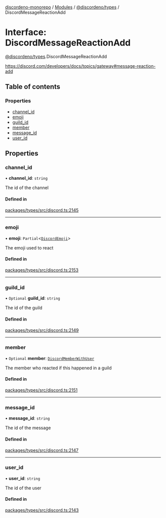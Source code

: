 [discordeno-monorepo](../README.md) / [Modules](../modules.md) / [@discordeno/types](../modules/discordeno_types.md) / DiscordMessageReactionAdd

# Interface: DiscordMessageReactionAdd

[@discordeno/types](../modules/discordeno_types.md).DiscordMessageReactionAdd

https://discord.com/developers/docs/topics/gateway#message-reaction-add

## Table of contents

### Properties

- [channel_id](discordeno_types.DiscordMessageReactionAdd.md#channel_id)
- [emoji](discordeno_types.DiscordMessageReactionAdd.md#emoji)
- [guild_id](discordeno_types.DiscordMessageReactionAdd.md#guild_id)
- [member](discordeno_types.DiscordMessageReactionAdd.md#member)
- [message_id](discordeno_types.DiscordMessageReactionAdd.md#message_id)
- [user_id](discordeno_types.DiscordMessageReactionAdd.md#user_id)

## Properties

### channel_id

• **channel_id**: `string`

The id of the channel

#### Defined in

[packages/types/src/discord.ts:2145](https://github.com/deepsarda/discordeno/blob/c6dc30bb/packages/types/src/discord.ts#L2145)

---

### emoji

• **emoji**: `Partial`<[`DiscordEmoji`](discordeno_types.DiscordEmoji.md)\>

The emoji used to react

#### Defined in

[packages/types/src/discord.ts:2153](https://github.com/deepsarda/discordeno/blob/c6dc30bb/packages/types/src/discord.ts#L2153)

---

### guild_id

• `Optional` **guild_id**: `string`

The id of the guild

#### Defined in

[packages/types/src/discord.ts:2149](https://github.com/deepsarda/discordeno/blob/c6dc30bb/packages/types/src/discord.ts#L2149)

---

### member

• `Optional` **member**: [`DiscordMemberWithUser`](discordeno_types.DiscordMemberWithUser.md)

The member who reacted if this happened in a guild

#### Defined in

[packages/types/src/discord.ts:2151](https://github.com/deepsarda/discordeno/blob/c6dc30bb/packages/types/src/discord.ts#L2151)

---

### message_id

• **message_id**: `string`

The id of the message

#### Defined in

[packages/types/src/discord.ts:2147](https://github.com/deepsarda/discordeno/blob/c6dc30bb/packages/types/src/discord.ts#L2147)

---

### user_id

• **user_id**: `string`

The id of the user

#### Defined in

[packages/types/src/discord.ts:2143](https://github.com/deepsarda/discordeno/blob/c6dc30bb/packages/types/src/discord.ts#L2143)
